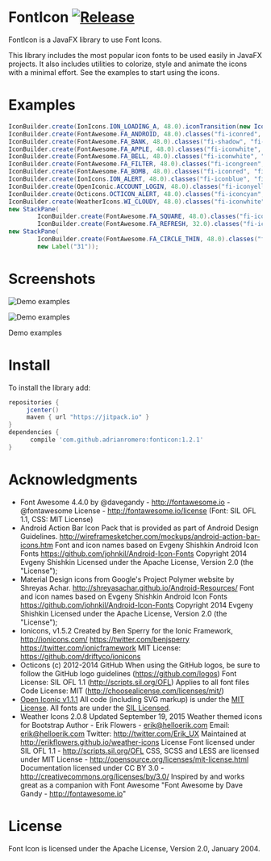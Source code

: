 FontIcon [![Release](https://jitpack.io/v/adrianromero/fonticon.svg)](https://jitpack.io/#adrianromero/fonticon)
========

FontIcon is a JavaFX library to use Font Icons.

This library includes the most popular icon fonts to be used easily in JavaFX projects. It also includes utilities to colorize, style and animate the icons with a minimal effort. See the examples to start using the icons.

Examples
========

```java
IconBuilder.create(IonIcons.ION_LOADING_A, 48.0).iconTransition(new IconRotate()).build();
IconBuilder.create(FontAwesome.FA_ANDROID, 48.0).classes("fi-iconred", "fi-plain").build();
IconBuilder.create(FontAwesome.FA_BANK, 48.0).classes("fi-shadow", "fi-iconmediumblue").build();
IconBuilder.create(FontAwesome.FA_APPLE, 48.0).classes("fi-iconwhite", "fi-shadow").build();
IconBuilder.create(FontAwesome.FA_BELL, 48.0).classes("fi-iconwhite", "fi-plain", "fi-dropshadow").build();
IconBuilder.create(FontAwesome.FA_FILTER, 48.0).classes("fi-icongreen", "fi-shadow").build();
IconBuilder.create(FontAwesome.FA_BOMB, 48.0).classes("fi-iconred", "fi-shadow").build();
IconBuilder.create(IonIcons.ION_ALERT, 48.0).classes("fi-iconblue", "fi-shadow").build();
IconBuilder.create(OpenIconic.ACCOUNT_LOGIN, 48.0).classes("fi-iconyellow", "fi-shadow").build();
IconBuilder.create(Octicons.OCTICON_ALERT, 48.0).classes("fi-iconcyan", "fi-shadow").build();
IconBuilder.create(WeatherIcons.WI_CLOUDY, 48.0).classes("fi-iconwhite", "fi-shadow").build();
new StackPane(
        IconBuilder.create(FontAwesome.FA_SQUARE, 48.0).classes("fi-icondarkblue", "fi-stack-base").build(),
        IconBuilder.create(FontAwesome.FA_REFRESH, 32.0).classes("fi-iconwhite", "fi-plain").build());
new StackPane(
        IconBuilder.create(FontAwesome.FA_CIRCLE_THIN, 48.0).classes("fi-iconblack", "fi-plain").build(),
        new Label("31"));
```

Screenshots
===========

![Demo examples](https://raw.github.com/adrianromero/fonticon/master/screenshot-demo.png)

![Demo examples](https://raw.github.com/adrianromero/fonticon/master/demo_screenshot2.png)

Demo examples

Install
=======

To install the library add: 
 
   ```gradle
   repositories { 
        jcenter()
        maven { url "https://jitpack.io" }
   }
   dependencies {
         compile 'com.github.adrianromero:fonticon:1.2.1'
   }
   ```  

Acknowledgments
===============

* Font Awesome 4.4.0 by @davegandy - http://fontawesome.io - @fontawesome
License - http://fontawesome.io/license (Font: SIL OFL 1.1, CSS: MIT License)
* Android Action Bar Icon Pack that is provided as part of Android Design Guidelines.
http://wireframesketcher.com/mockups/android-action-bar-icons.htm
Font and icon names based on Evgeny Shishkin Android Icon Fonts
https://github.com/johnkil/Android-Icon-Fonts
Copyright 2014 Evgeny Shishkin
Licensed under the Apache License, Version 2.0 (the "License");
* Material Design icons from Google's Project Polymer website by Shreyas Achar.
http://shreyasachar.github.io/Android-Resources/
Font and icon names based on Evgeny Shishkin Android Icon Fonts
https://github.com/johnkil/Android-Icon-Fonts
Copyright 2014 Evgeny Shishkin
Licensed under the Apache License, Version 2.0 (the "License");
* Ionicons, v1.5.2
Created by Ben Sperry for the Ionic Framework, http://ionicons.com/
https://twitter.com/benjsperry  https://twitter.com/ionicframework
MIT License: https://github.com/driftyco/ionicons
* Octicons
(c) 2012-2014 GitHub
When using the GitHub logos, be sure to follow the GitHub logo guidelines (https://github.com/logos)
Font License: SIL OFL 1.1 (http://scripts.sil.org/OFL)
Applies to all font files
Code License: MIT (http://choosealicense.com/licenses/mit/)
* [Open Iconic v1.1.1](http://useiconic.com/open)
All code (including SVG markup) is under the [MIT License](http://opensource.org/licenses/MIT).
All fonts are under the [SIL Licensed](http://scripts.sil.org/cms/scripts/page.php?item_id=OFL_web).
*  Weather Icons 2.0.8
Updated September 19, 2015
Weather themed icons for Bootstrap
Author - Erik Flowers - erik@helloerik.com
Email: erik@helloerik.com
Twitter: http://twitter.com/Erik_UX
Maintained at http://erikflowers.github.io/weather-icons
License
Font licensed under SIL OFL 1.1 -
http://scripts.sil.org/OFL
CSS, SCSS and LESS are licensed under MIT License -
http://opensource.org/licenses/mit-license.html
Documentation licensed under CC BY 3.0 -
http://creativecommons.org/licenses/by/3.0/
Inspired by and works great as a companion with Font Awesome
"Font Awesome by Dave Gandy - http://fontawesome.io"

License
=======

Font Icon is licensed under the Apache License, Version 2.0, January 2004.
